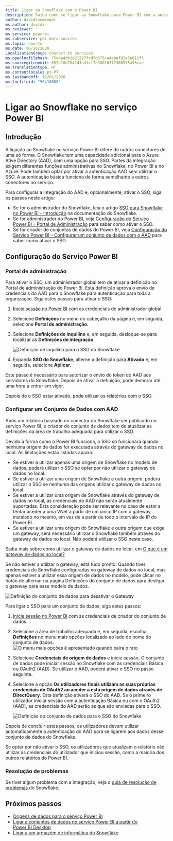 ```yaml
---
title: Ligar ao Snowflake com o Power BI
description: Saiba como se ligar ao Snowflake para Power BI com a autenticação SSO.
author: davidiseminger
ms.author: davidi
ms.reviewer: ''
ms.service: powerbi
ms.subservice: pbi-data-sources
ms.topic: how-to
ms.date: 06/26/2020
LocalizationGroup: Connect to services
ms.openlocfilehash: 75d4a4db1d21297fcdfd675ca4eaaf82e5e611f5
ms.sourcegitcommit: 653e18d7041d3dd1cf7a38010372366975a98eae
ms.translationtype: HT
ms.contentlocale: pt-PT
ms.lasthandoff: 12/01/2020
ms.locfileid: "96410580"
---
```

# <a name="connect-to-snowflake-in-power-bi-service"></a>Ligar ao Snowflake no serviço Power BI

## <a name="introduction"></a>Introdução

A ligação ao Snowflake no serviço Power BI difere de outros conectores de uma só forma. O Snowflake tem uma capacidade adicional para o Azure Ative Directory (AAD), com uma opção para SSO. Partes da integração exigem diferentes funções administrativas no Snowflake, no Power BI e no Azure. Pode também optar por ativar a autenticação AAD sem utilizar o SSO. A autenticação básica funciona de forma semelhante a outros conectores no serviço.

Para configurar a integração do AAD e, opcionalmente, ativar o SSO, siga os passos neste artigo:

* Se for o administrador do Snowflake, leia o artigo [SSO para Snowflake no Power BI – Introdução](https://docs.snowflake.com/en/user-guide/oauth-powerbi.html) na documentação do Snowflake.
* Se for administrador do Power BI, veja [Configuração do Serviço Power BI – Portal de Administração](service-connect-snowflake.md#admin-portal) para saber como ativar o SSO.
* Se for criador de conjuntos de dados do Power BI, veja [Configuração do Serviço Power BI – Configurar um conjunto de dados com o AAD](service-connect-snowflake.md#configuring-a-dataset-with-aad) para saber como ativar o SSO.

## <a name="power-bi-service-configuration"></a>Configuração do Serviço Power BI

### <a name="admin-portal"></a>Portal de administração

Para ativar o SSO, um administrador global tem de ativar a definição no Portal de administração do Power BI. Esta definição aprova o envio de credenciais do AAD para o Snowflake para autenticação para toda a organização. Siga estes passos para ativar o SSO:

1. [Inicie sessão no Power BI](https://app.powerbi.com) com as credenciais de administrador global.
1. Selecione **Definições** no menu do cabeçalho da página e, em seguida, selecione **Portal de administração**.
1. Selecione **Definições do inquilino** e, em seguida, desloque-se para localizar as **Definições de integração**.

   ![Definição de inquilino para o SSO do Snowflake](media/service-connect-snowflake/snowflake-sso-tenant.png)

4. Expanda **SSO do Snowflake**, alterne a definição para **Ativado** e, em seguida, selecione **Aplicar**.

Este passo é necessário para autorizar o envio do token do AAD aos servidores do Snowflake. Depois de ativar a definição, pode demorar até uma hora a entrar em vigor.

Depois de o SSO estar ativado, pode utilizar os relatórios com o SSO.

### <a name="configuring-a-dataset-with-aad"></a>Configurar um Conjunto de Dados com AAD

Após um relatório baseado no conector do Snowflake ser publicado no serviço Power BI, o criador do conjunto de dados tem de atualizar as definições da área de trabalho adequada para utilizar o SSO.

Devido à forma como o Power BI funciona, o SSO só funcionará quando nenhuma origem de dados for executada através do gateway de dados no local. As limitações estão listadas abaixo:

* Se estiver a utilizar apenas uma origem de Snowflake no modelo de dados, poderá utilizar o SSO se optar por não utilizar o gateway de dados no local.
* Se estiver a utilizar uma origem de Snowflake e outra origem, poderá utilizar o SSO se nenhuma das origens utilizar o gateway de dados no local.
* Se estiver a utilizar uma origem de Snowflake através do gateway de dados no local, as credenciais do AAD não serão atualmente suportadas. Esta consideração pode ser relevante no caso de estar a tentar aceder a uma VNet a partir de um único IP com o gateway instalado no mesmo, em vez de a partir de todo o intervalo de IP do Power BI.
* Se estiver a utilizar uma origem do Snowflake e outra origem que exige um gateway, será necessário utilizar o Snowflake também através do gateway de dados no local. Não poderá utilizar o SSO neste caso.

Saiba mais sobre como utilizar o gateway de dados no local, em [O que é um gateway de dados no local?](service-gateway-onprem.md)

Se não estiver a utilizar o gateway, está tudo pronto. Quando tiver credenciais do Snowflake configuradas no gateway de dados no local, mas apenas estiver a utilizar essa origem de dados no modelo, pode clicar no botão de alternar na página Definições do conjunto de dados para desligar o gateway para esse modelo de dados.

![Definição do conjunto de dados para desativar o Gateway](media/service-connect-snowflake/snowflake-gateway-toggle-off.png)

Para ligar o SSO para um conjunto de dados, siga estes passos:

1. [Inicie sessão no Power BI](https://app.powerbi.com) com as credenciais de criador do conjunto de dados.
1. Selecione a área de trabalho adequada e, em seguida, escolha **Definições** no menu mais opções localizado ao lado do nome do conjunto de dados.
  ![O menu mais opções é apresentado quando paira o rato](media/service-connect-snowflake/dataset-settings-2.png)
1. Selecione **Credenciais de origem de dados** e inicie sessão. O conjunto de dados pode iniciar sessão no Snowflake com as credenciais Básica ou OAuth2 (AAD). Se utilizar o AAD, poderá ativar o SSO no passo seguinte.
1. Selecione a opção **Os utilizadores finais utilizam as suas próprias credenciais do OAuth2 ao aceder a esta origem de dados através de DirectQuery**. Esta definição ativará o SSO do AAD. Se o primeiro utilizador iniciar sessão com a autenticação Básica ou com o OAuth2 (AAD), as credenciais do AAD serão as que são enviadas para o SSO.

    ![Definição do conjunto de dados para o SSO do Snowflake](media/service-connect-snowflake/snowflake-sso-cred-ui.png)

Depois de concluir estes passos, os utilizadores devem utilizar automaticamente a autenticação do AAD para se ligarem aos dados desse conjunto de dados do Snowflake.

Se optar por não ativar o SSO, os utilizadores que atualizam o relatório vão utilizar as credenciais do utilizador que iniciou sessão, como a maioria dos outros relatórios do Power BI.

### <a name="troubleshooting"></a>Resolução de problemas

Se tiver algum problema com a integração, veja o [guia de resolução de problemas](https://docs.snowflake.com/en/user-guide/oauth-powerbi.html#troubleshooting) do Snowflake.

## <a name="next-steps"></a>Próximos passos

* [Origens de dados para o serviço Power BI](service-get-data.md)
* [Ligar a conjuntos de dados no serviço Power BI a partir do Power BI Desktop](desktop-report-lifecycle-datasets.md)
* [Ligar a um armazém de informática do Snowflake](desktop-connect-snowflake.md)